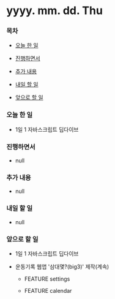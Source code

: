 # yyyy. mm. dd. Thu

### 목차

- [오늘 한 일](#오늘-한-일)

- [진행하면서](#진행하면서)

- [추가 내용](#추가-내용)

- [내일 할 일](#내일-할-일)

- [앞으로 할 일](#앞으로-할-일)

### 오늘 한 일

- 1일 1 자바스크립트 딥다이브

### 진행하면서

- null

### 추가 내용

- null

### 내일 할 일

- null

### 앞으로 할 일

- 1일 1 자바스크립트 딥다이브

- 운동기록 웹앱 '삼대몇?(big3)' 제작(계속)

  - FEATURE settings

  - FEATURE calendar

<br><br>
